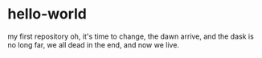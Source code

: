 # hello-world 
my first repository
oh, it's time to change, the dawn arrive, and the dask is no long far, we all dead in the end, and now we live.
